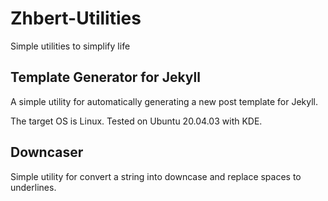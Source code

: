 # Zhbert-Utilities
Simple utilities to simplify life

## Template Generator for Jekyll

A simple utility for automatically generating a new post template for Jekyll. 

The target OS is Linux. Tested on Ubuntu 20.04.03 with KDE.

## Downcaser

Simple utility for convert a string into downcase and replace spaces to underlines.
